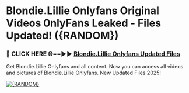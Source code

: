 # Blondie.Lillie Onlyfans Original Videos 0nlyFans Leaked - Files Updated! ({RANDOM})

<h3>🔴 CLICK HERE 🌐==►► <a href="https://betterlinks.top/A2PfLJ" rel="nofollow">Blondie.Lillie Onlyfans Updated Files</a></h3>

Get Blondie.Lillie Onlyfans and all content. Now you can access all videos and pictures of Blondie.Lillie Onlyfans. New Updated Files 2025!

[![{RANDOM}](https://i.imgur.com/ppqm5kG.gif)](https://betterlinks.top/A2PfLJ)
